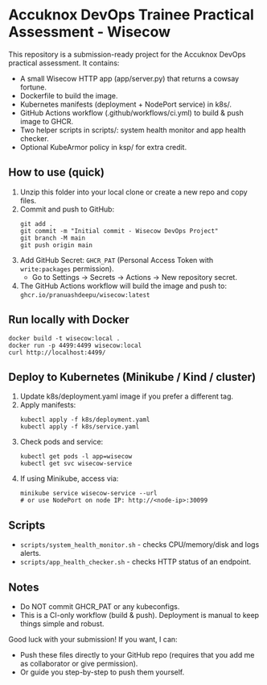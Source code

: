 # Accuknox DevOps Trainee Practical Assessment - Wisecow

This repository is a submission-ready project for the Accuknox DevOps practical assessment.
It contains:

- A small Wisecow HTTP app (app/server.py) that returns a cowsay fortune.
- Dockerfile to build the image.
- Kubernetes manifests (deployment + NodePort service) in k8s/.
- GitHub Actions workflow (.github/workflows/ci.yml) to build & push image to GHCR.
- Two helper scripts in scripts/: system health monitor and app health checker.
- Optional KubeArmor policy in ksp/ for extra credit.

## How to use (quick)

1. Unzip this folder into your local clone or create a new repo and copy files.
2. Commit and push to GitHub:
   ```
   git add .
   git commit -m "Initial commit - Wisecow DevOps Project"
   git branch -M main
   git push origin main
   ```
3. Add GitHub Secret: `GHCR_PAT` (Personal Access Token with `write:packages` permission).
   - Go to Settings → Secrets → Actions → New repository secret.
4. The GitHub Actions workflow will build the image and push to:
   `ghcr.io/pranuashdeepu/wisecow:latest`

## Run locally with Docker
```
docker build -t wisecow:local .
docker run -p 4499:4499 wisecow:local
curl http://localhost:4499/
```

## Deploy to Kubernetes (Minikube / Kind / cluster)
1. Update k8s/deployment.yaml image if you prefer a different tag.
2. Apply manifests:
   ```
   kubectl apply -f k8s/deployment.yaml
   kubectl apply -f k8s/service.yaml
   ```
3. Check pods and service:
   ```
   kubectl get pods -l app=wisecow
   kubectl get svc wisecow-service
   ```
4. If using Minikube, access via:
   ```
   minikube service wisecow-service --url
   # or use NodePort on node IP: http://<node-ip>:30099
   ```

## Scripts
- `scripts/system_health_monitor.sh` - checks CPU/memory/disk and logs alerts.
- `scripts/app_health_checker.sh` - checks HTTP status of an endpoint.

## Notes
- Do NOT commit GHCR_PAT or any kubeconfigs.
- This is a CI-only workflow (build & push). Deployment is manual to keep things simple and robust.

Good luck with your submission! If you want, I can:
- Push these files directly to your GitHub repo (requires that you add me as collaborator or give permission).
- Or guide you step-by-step to push them yourself.
